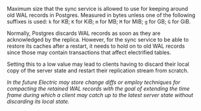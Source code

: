 Maximum size that the sync service is allowed to use for keeping around old WAL records in Postgres. Measured in bytes unless one of the following suffixes is used: `k` for KB; `K` for KiB; `m` for MB; `M` for MiB; `g` for GB; `G` for GiB.

Normally, Postgres discards WAL records as soon as they are acknowledged by the replica. However, for the sync service to be able to restore its caches after a restart, it needs to hold on to old WAL records since those may contain transactions that affect electrified tables.

Setting this to a low value may lead to clients having to discard their local copy of the server state and restart their replication stream from scratch.

_In the future Electric may store change diffs or employ techniques for compacting the retained WAL records with the goal of extending the time frame during which a client may catch up to the latest server state without discarding its local state._
